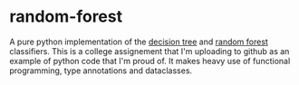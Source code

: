 # random-forest

A pure python implementation of the [decision tree](https://en.wikipedia.org/wiki/Decision_tree_learning) and [random forest](https://en.wikipedia.org/wiki/Random_forest) classifiers. This is a college assignement that I'm uploading to github as an example of python code that I'm proud of. It makes heavy use of functional programming, type annotations and dataclasses.
